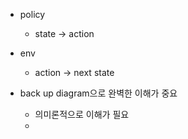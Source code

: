 - policy
	- state -> action
- env
	- action -> next state

- back up diagram으로 완벽한 이해가 중요
	- 의미론적으로 이해가 필요
	- 